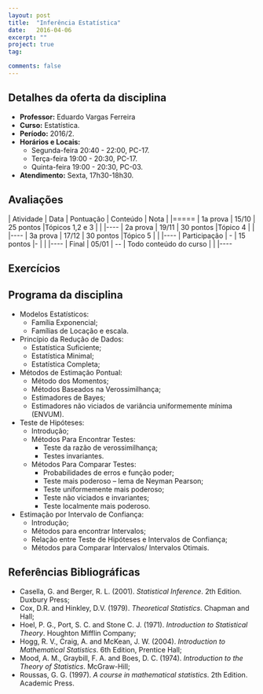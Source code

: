 ```yaml
---
layout: post
title:  "Inferência Estatística"
date:   2016-04-06
excerpt: "" 
project: true
tag:

comments: false
---
```


## Detalhes da oferta da disciplina

  * **Professor:** Eduardo Vargas Ferreira
  * **Curso:** Estatística.
  * **Período:** 2016/2.
  * **Horários e Locais:**
     * Segunda-feira 20:40 - 22:00, PC-17.
     * Terça-feira 19:00 - 20:30, PC-17.
     * Quinta-feira 19:00 - 20:30, PC-03.
  * **Atendimento:** Sexta, 17h30-18h30.


## Avaliações 

| Atividade | Data | Pontuação | Conteúdo | Nota |
|=====
| 1a prova  | 15/10  | 25 pontos |Tópicos 1,2 e 3 | |
|----
| 2a prova  | 19/11  | 30 pontos |Tópico 4  | |
|----
| 3a prova  | 17/12 | 30 pontos |Tópico 5  | | 
|----
| Participação | - | 15 pontos |-  | |
|----
| Final  | 05/01 | -- | Todo conteúdo do curso  | |
|----

## Exercícios



## Programa da disciplina

   - Modelos Estatísticos:
       * Família Exponencial;
       * Famílias de Locação e escala.
   - Princípio da Redução de Dados:
        * Estatística Suficiente;
        * Estatística Minimal;
        * Estatística Completa;    
   - Métodos de Estimação Pontual:
        * Método dos Momentos;
        * Métodos Baseados na Verossimilhança;
        * Estimadores de Bayes;
        * Estimadores não viciados de variância uniformemente mínima (ENVUM).
   - Teste de Hipóteses:
        * Introdução;
        * Métodos Para Encontrar Testes:
           * Teste da razão de verossimilhança;
           * Testes invariantes.
        * Métodos Para Comparar Testes:
           * Probabilidades de erros e função poder;
           * Teste mais poderoso – lema de Neyman Pearson;
           * Teste uniformemente mais poderoso;
           * Teste não viciados e invariantes;
           * Teste localmente mais poderoso.
   - Estimação por Intervalo de Confiança:
        * Introdução;
        * Métodos para encontrar Intervalos;
        * Relação entre Teste de Hipóteses e Intervalos de Confiança;
        * Métodos para Comparar Intervalos/ Intervalos Otimais.

## Referências Bibliográficas

* Casella, G. and Berger, R. L. (2001). *Statistical Inference*. 2th Edition. Duxbury Press;
* Cox, D.R. and Hinkley, D.V. (1979). *Theoretical Statistics*. Chapman and Hall;
* Hoel, P. G., Port, S. C. and Stone C. J. (1971). *Introduction to Statistical Theory*. Houghton Mifflin Company;
* Hogg, R. V., Craig, A. and McKean, J. W. (2004). *Introduction to Mathematical Statistics*. 6th Edition, Prentice Hall;
* Mood, A. M., Graybill, F. A. and Boes, D. C. (1974). *Introduction to the Theory of Statistics*. McGraw-Hill;
* Roussas, G. G. (1997). *A course in mathematical statistics*. 2th Edition. Academic Press.




